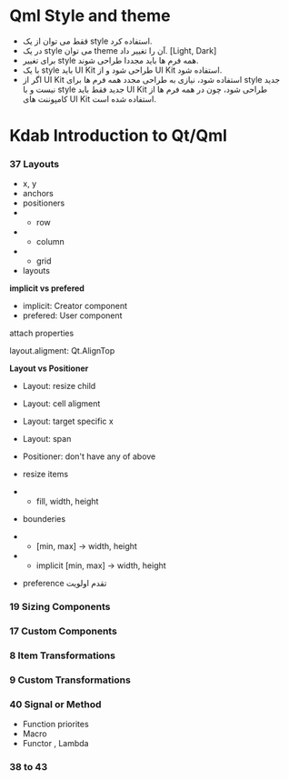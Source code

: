 # Qml Style and theme
- ققط می توان از یک style استفاده کرد.
- در یک style می توان theme آن را تغییر داد. [Light, Dark]
- برای تغییر style همه فرم ها باید مجددا طراحی شوند.
- با یک style باید UI Kit طراحی شود و از UI Kit استفاده شود.
- اگر از UI Kit استفاده شود، نیازی به طراحی مجدد همه فرم ها برای style جدید نیست و با style جدید فقط باید UI Kit طراحی شود، چون در همه فرم ها از کامپوننت های UI Kit استفاده شده است.

# Kdab Introduction to Qt/Qml
### 37 Layouts
- x, y
- anchors
- positioners 
- - row
- - column
- - grid
- layouts

**implicit vs prefered**
- implicit: Creator component
- prefered: User component

attach properties

layout.aligment: Qt.AlignTop

**Layout vs Positioner**
- Layout: resize child
- Layout: cell aligment
- Layout: target specific x
- Layout: span
- Positioner: don't have any of above


- resize items
- - fill, width, height
- bounderies 
- - [min, max] -> width, height
- - implicit [min, max] -> width, height
- preference تقدم اولویت


### 19 Sizing Components
### 17 Custom Components
### 8 Item Transformations
### 9 Custom Transformations
### 40 Signal or Method
- Function priorites
- Macro
- Functor , Lambda
### 38 to 43
